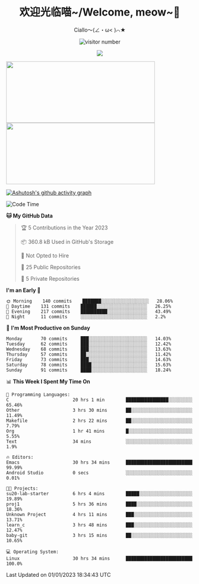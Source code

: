 <div align="center">
  <h1>欢迎光临喵~/Welcome, meow~👋</h1>
  <p>Ciallo～(∠・ω< )⌒★</p>
</div>

<p align="center">
  <img src="https://count.getloli.com/get/@Ziqi-Yang?theme=rule34" alt="visitor number" />
</p>

<p align="center">
  <img src="https://skillicons.dev/icons?i=go,java,js,sass,py,godot,flutter,linux,emacs" />
</p>

<a href="https://github.com/Ziqi-Yang?tab=repositories">
   <img height="165" width="400" src="https://github-readme-stats.vercel.app/api?username=Ziqi-Yang&show_icons=true&include_all_commits=true&hide_border=true" />
  <img height="165" width="400" src="https://svg-banners.vercel.app/api?type=luminance&text1=Be%20Fantastic🌞&width=400&height=165" />
</a>


[![Ashutosh's github activity graph](https://github-readme-activity-graph.cyclic.app/graph?username=Ziqi-Yang&theme=github)](https://github.com/ashutosh00710/github-readme-activity-graph)

<!--START_SECTION:waka-->
![Code Time](http://img.shields.io/badge/Code%20Time-322%20hrs%2031%20mins-blue)

**🐱 My GitHub Data** 

> 🏆 5 Contributions in the Year 2023
 > 
> 📦 360.8 kB Used in GitHub's Storage 
 > 
> 🚫 Not Opted to Hire
 > 
> 📜 25 Public Repositories 
 > 
> 🔑 5 Private Repositories  
 > 
**I'm an Early 🐤** 

```text
🌞 Morning    140 commits    ███████░░░░░░░░░░░░░░░░░░   28.06% 
🌆 Daytime    131 commits    ██████░░░░░░░░░░░░░░░░░░░   26.25% 
🌃 Evening    217 commits    ██████████░░░░░░░░░░░░░░░   43.49% 
🌙 Night      11 commits     ░░░░░░░░░░░░░░░░░░░░░░░░░   2.2%

```
📅 **I'm Most Productive on Sunday** 

```text
Monday       70 commits     ███░░░░░░░░░░░░░░░░░░░░░░   14.03% 
Tuesday      62 commits     ███░░░░░░░░░░░░░░░░░░░░░░   12.42% 
Wednesday    68 commits     ███░░░░░░░░░░░░░░░░░░░░░░   13.63% 
Thursday     57 commits     ██░░░░░░░░░░░░░░░░░░░░░░░   11.42% 
Friday       73 commits     ███░░░░░░░░░░░░░░░░░░░░░░   14.63% 
Saturday     78 commits     ████░░░░░░░░░░░░░░░░░░░░░   15.63% 
Sunday       91 commits     ████░░░░░░░░░░░░░░░░░░░░░   18.24%

```


📊 **This Week I Spent My Time On** 

```text
💬 Programming Languages: 
C                        20 hrs 1 min        ████████████████░░░░░░░░░   65.46% 
Other                    3 hrs 30 mins       ██░░░░░░░░░░░░░░░░░░░░░░░   11.49% 
Makefile                 2 hrs 22 mins       ██░░░░░░░░░░░░░░░░░░░░░░░   7.79% 
Org                      1 hr 41 mins        █░░░░░░░░░░░░░░░░░░░░░░░░   5.55% 
Text                     34 mins             ░░░░░░░░░░░░░░░░░░░░░░░░░   1.9%

🔥 Editors: 
Emacs                    30 hrs 34 mins      █████████████████████████   99.99% 
Android Studio           0 secs              ░░░░░░░░░░░░░░░░░░░░░░░░░   0.01%

🐱‍💻 Projects: 
su20-lab-starter         6 hrs 4 mins        █████░░░░░░░░░░░░░░░░░░░░   19.89% 
proj1                    5 hrs 36 mins       ████░░░░░░░░░░░░░░░░░░░░░   18.36% 
Unknown Project          4 hrs 11 mins       ███░░░░░░░░░░░░░░░░░░░░░░   13.71% 
learn_c                  3 hrs 48 mins       ███░░░░░░░░░░░░░░░░░░░░░░   12.47% 
baby-git                 3 hrs 15 mins       ██░░░░░░░░░░░░░░░░░░░░░░░   10.65%

💻 Operating System: 
Linux                    30 hrs 34 mins      █████████████████████████   100.0%

```


 Last Updated on 01/01/2023 18:34:43 UTC
<!--END_SECTION:waka-->
